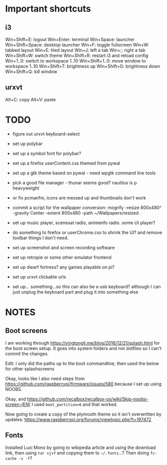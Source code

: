 # Important shortcuts

## i3

Win+Shift+E: logout
Win+Enter: terminal
Win+Space: launcher
Win+Shift+Space: desktop launcher
Win+F: toggle fullscreen
Win+W: tabbed layout
Win+E: tiled layout
Win+J: left a tab
Win+;: right a tab
Win+Shift+W: switch theme
Win+Shift+R: restart i3 and reload config
Win+1..0: switch to workspace 1..10
Win+Shift+1..0: move window to workspace 1..10
Win+Shift+T: brightness up
Win+Shift+G: brightness down
Win+Shift+Q: kill window

## urxvt

Alt+C: copy
Alt+V: paste

# TODO

- figure out urxvt keyboard-select
- set up polybar
- set up a symbol font for polybar?
- set up a firefox userContent.css themed from pywal
- set up a gtk theme based on pywal - need wpgtk command line tools
- pick a good file manager - thunar seems good? nautilus is p heavyweight
- or fix pcmanfm, icons are messed up and thumbnails don't work
- commit a script for the wallpaper conversion:
  mogrify -resize 800x480^ -gravity Center -extent 800x480 -path ~/Wallpapers/resized *.*
- set up music player, scenesat radio, animenfo radio. some cli player?
- do something to firefox or userChrome.css to shrink the UI? and remove toolbar things I don't need.
- set up screenshot and screen recording software
- set up retropie or some other emulator frontend
- set up dwarf fortress? any games playable on pi?
- set up urxvt clickable urls

- set up... something...so this can also be a usb keyboard? although I can just unplug the keyboard part and plug it into something else

# NOTES

## Boot screens

I am working through https://yingtongli.me/blog/2016/12/21/splash.html for the boot screen setup. It goes into system folders and not dotfiles so I can't commit the changes.

Edit: I only did the paths up to the boot commandline, then used the below for other splashscreens

Okay, looks like I also need steps from https://github.com/raspberrypi/firmware/issues/580 because I set up using NOOBS.

Okay, and https://github.com/recalbox/recalbox-os/wiki/Skip-noobs-screen-(EN)
I used `boot_partition=6` and that worked.

Now going to create a copy of the plymouth theme so it isn't overwritten by updates:
https://www.raspberrypi.org/forums/viewtopic.php?t=197472

## Fonts

Installed Luxi Mono by going to wikipedia article and using the download link, then using `tar xjvf` and copying them to `~/.fonts`...? Then doing `fc-cache -v -f`?
